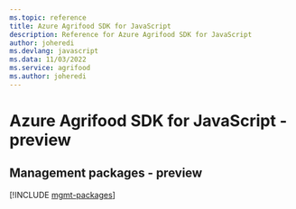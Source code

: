 ```yaml
---
ms.topic: reference
title: Azure Agrifood SDK for JavaScript
description: Reference for Azure Agrifood SDK for JavaScript
author: joheredi
ms.devlang: javascript
ms.data: 11/03/2022
ms.service: agrifood
ms.author: joheredi
---
```

# Azure Agrifood SDK for JavaScript - preview

## Management packages - preview
[!INCLUDE [mgmt-packages](agrifood-mgmt-index.md)]